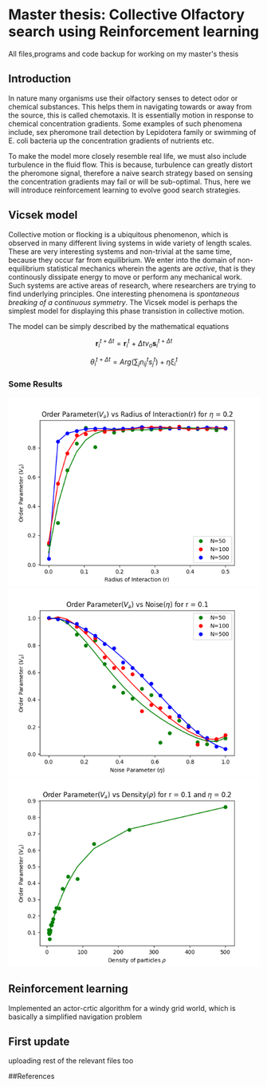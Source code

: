 # Master thesis: Collective Olfactory search using Reinforcement learning
All files,programs and code backup for working on my master's thesis

## Introduction
In nature many organisms use their olfactory senses to detect odor or chemical substances. This helps them in navigating towards or away from the source, this is called chemotaxis. It is essentially motion in response to chemical concentration gradients. Some examples of such phenomena include, sex pheromone trail detection by Lepidotera family or swimming of E. coli bacteria up the concentration gradients of nutrients etc.

To make the model more closely resemble real life, we must also include turbulence in the fluid flow. This is because, turbulence can greatly distort the pheromone signal, therefore a naive search strategy based on sensing the concentration gradients may fail or will be sub-optimal. Thus, here we will introduce reinforcement learning to evolve good search strategies.


## Vicsek model 
Collective motion or flocking is a ubiquitous phenomenon, which is observed in many different living systems in wide variety of length scales. These are very interesting systems and non-trivial at the same time, because they occur far from equilibrium. We enter into the domain of non-equilibrium statistical mechanics wherein the agents are _active_, that is they continously dissipate energy to move or perform any mechanical work. Such systems are active areas of research, where researchers are trying to find underlying principles. One interesting phenomena is _spontaneous breaking of a continuous symmetry_. The Vicsek model is perhaps the simplest model for displaying this phase transistion in collective motion.

The model can be simply described by the mathematical equations

$$ \textbf{r}_i^{t + \Delta t} = \textbf{r}_i^{t} + \Delta tv_o \textbf{s}_i^{t+\Delta t}$$

$$ \theta_{i}^{t + \Delta t} = Arg (\sum_{j} n_{ij}^{t} s^t_j) + \eta \xi_i^t$$

### Some Results
![alt text](https://github.com/redboxup/masters_thesis/blob/main/vicsek_model/order_parameter_vs_radius_interaction.png)
![alt text](https://github.com/redboxup/masters_thesis/blob/main/vicsek_model/order_parameter_vs_noise.png)
![alt text](https://github.com/redboxup/masters_thesis/blob/main/vicsek_model/order_parameter_vs_density.png)






## Reinforcement learning
Implemented an actor-crtic algorithm for a windy grid world, which is basically a simplified navigation problem

## First update
uploading rest of the relevant files too


##References


